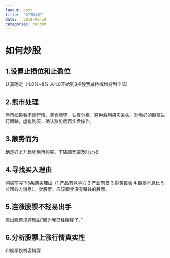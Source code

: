 ```yaml
---
layout: post
title:  "如何炒股"
date:   2019-02-19
categories: random
---
```

# 如何炒股

## 1.设置止损位和止盈位

认真确定（4.8%~8% 从4.8开始到8把股票减持或增持到全部）

## 2.熊市处理

熊市如果看不清行情，空仓观望，认真分析，避免胜利果实丢失。对看好的股票进行跟踪，虚拟购买，确认涨势后再实盘操作。

## 3.顺势而为

确定好上升趋势后再购买，下降趋势要及时止损

## 4.寻找买入理由

购买前写下5条购买理由（1.产品有竞争力 2.产业前景 3.财务报表 4.股票本息比 5.公司各方消息）。卖股票，应该要卖没有赚钱的股票。

## 5.连涨股票不轻易出手

卖出股票规避理由“因为我已经赚钱了。”

## 6.分析股票上涨行情真实性

和股票投机客博弈